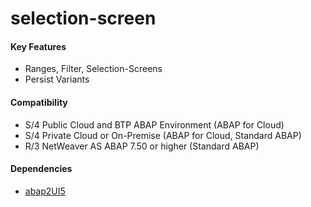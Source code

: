 # selection-screen

#### Key Features
* Ranges, Filter, Selection-Screens
* Persist Variants
  
#### Compatibility
* S/4 Public Cloud and BTP ABAP Environment (ABAP for Cloud)
* S/4 Private Cloud or On-Premise (ABAP for Cloud, Standard ABAP)
* R/3 NetWeaver AS ABAP 7.50 or higher (Standard ABAP)

#### Dependencies
* [abap2UI5](https://github.com/abap2UI5/abap2UI5)
